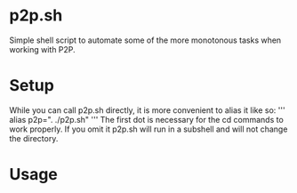# p2p.sh

Simple shell script to automate some of the more monotonous tasks
when working with P2P.

# Setup
While you can call p2p.sh directly, it is more convenient to alias it
like so:
'''
alias p2p=". ./p2p.sh"
'''
The first dot is necessary for the cd commands to work properly. If you omit
it p2p.sh will run in a subshell and will not change the directory.

# Usage

